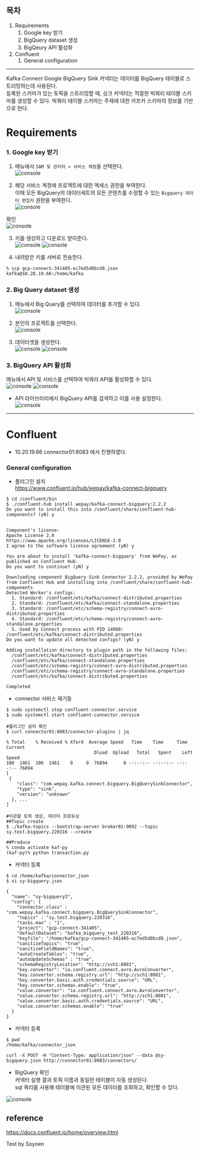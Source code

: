 ## 목차  
1. Requirements   
    1. Google key 받기  
    2. BigQuery dataset 생성  
    3. BigQeury API 활성화  
2. Confluent  
    1. General configuration   
---

Kafka Connect Google BigQuery Sink 커넥터는 데이터를 BigQuery 테이블로 스트리밍하는데 사용된다.  
등록된 스키마가 있는 토픽을 스트리밍할 때, 싱크 커넥터는 적절한 빅쿼리 테이블 스키마를 생성할 수 있다. 빅쿼리 테이블 스키마는 주제에 대한 카프카 스키마의 정보를 기반으로 한다.  

# Requirements

### 1. Google key 받기
1. 메뉴에서 `IAM 및 관리자 > 서비스 계정`을 선택한다.  
![console](../../images/bq_c/bq1.png)

2. 해당 서비스 계정에 프로젝트에 대한 엑세스 권한을 부여한다.  
이때 모든 BigQuery의 데이터세트의 모든 콘텐츠를 수정할 수 있는 `Bigquery 데이터 편집자` 권한을 부여한다.  
![console](../../images/bq_c/bq2.png)

확인  
![console](../../images/bq_c/bq3.png)

3. 키를 생성하고 다운로드 받아준다.  
![console](../../images/bq_c/bq4.png)
![console](../../images/bq_c/bq5.png)

4. 내려받은 키를 서버로 전송한다.  
```
% scp gcp-connect-341405-ec7ed5d0bcd8.json kafka@10.20.19.66:/home/kafka
```

### 2.  Big Query dataset 생성

1. 메뉴에서 Big Query를 선택하여 데이터를 추가할 수 있다.  
![console](../../images/bq_c/bq6.png)

2. 본인의 프로젝트를 선택한다.  
![console](../../images/bq_c/bq7.png)

3. 데이터셋을 생성한다.  
![console](../../images/bq_c/bq8.png)
![console](../../images/bq_c/bq9.png)

### 3. BigQuery API 활성화

메뉴에서 API 및 서비스를 선택하여 빅쿼리 API를 활성화할 수 있다.  
![console](../../images/bq_c/bq10.png)
![console](../../images/bq_c/bq11.png)

- API 라이브러리에서 BigQuery API를 검색하고 이를 사용 설정한다.  
![console](../../images/bq_c/bq12.png)

---

# Confluent
- 10.20.19.66 connector01:8083 에서 진행하였다.  

### General configuration

- 플러그인 설치  
https://www.confluent.io/hub/wepay/kafka-connect-bigquery

```
$ cd /confluent/bin
$ ./confluent-hub install wepay/kafka-connect-bigquery:2.2.2
Do you want to install this into /confluent/share/confluent-hub-components? (yN) y

 
Component's license: 
Apache License 2.0 
https://www.apache.org/licenses/LICENSE-2.0 
I agree to the software license agreement (yN) y

You are about to install 'kafka-connect-bigquery' from WePay, as published on Confluent Hub. 
Do you want to continue? (yN) y

Downloading component BigQuery Sink Connector 2.2.2, provided by WePay from Confluent Hub and installing into /confluent/share/confluent-hub-components 
Detected Worker's configs: 
  1. Standard: /confluent/etc/kafka/connect-distributed.properties 
  2. Standard: /confluent/etc/kafka/connect-standalone.properties 
  3. Standard: /confluent/etc/schema-registry/connect-avro-distributed.properties 
  4. Standard: /confluent/etc/schema-registry/connect-avro-standalone.properties 
  5. Used by Connect process with PID 14988: /confluent/etc/kafka/connect-distributed.properties 
Do you want to update all detected configs? (yN) y

Adding installation directory to plugin path in the following files: 
  /confluent/etc/kafka/connect-distributed.properties 
  /confluent/etc/kafka/connect-standalone.properties 
  /confluent/etc/schema-registry/connect-avro-distributed.properties 
  /confluent/etc/schema-registry/connect-avro-standalone.properties 
  /confluent/etc/kafka/connect-distributed.properties 
 
Completed
```

- connector 서비스 재기동  
```
$ sudo systemctl stop confluent-connector.service
$ sudo systemctl start confluent-connector.service

#플러그인 설치 확인
$ curl connector01:8083/connector-plugins | jq

% Total    % Received % Xferd  Average Speed   Time    Time     Time  Current
                                 Dload  Upload   Total   Spent    Left  Speed
100  1461  100  1461    0     0  76894      0 --:--:-- --:--:-- --:--:-- 76894
[
 {
    "class": "com.wepay.kafka.connect.bigquery.BigQuerySinkConnector",
    "type": "sink",
    "version": "unknown"
  }, ...
]

#이관할 토픽 생성, 데이터 프로듀싱
##Topic create
$ ./kafka-topics --bootstrap-server broker01:9092 --topic sy.test.bigquery.220316 --create

##Produce
% conda activate kaf-py
(kaf-py)% python transaction.py
```

- 커넥터 등록  
```
$ cd /home/kafka/connector_json
$ vi sy-bigquery.json

{
  "name": "sy-bigquery3",
  "config": {
    "connector.class" : "com.wepay.kafka.connect.bigquery.BigQuerySinkConnector",
    "topics" : "sy.test.bigquery.220316",
    "tasks.max" : "1",
    "project": "gcp-connect-341405",
    "defaultDataset": "kafka_bigquery_test_220316",
    "keyfile": "/home/kafka/gcp-connect-341405-ec7ed5d0bcd8.json",
    "sanitizeTopics": "true",
    "sanitizeFieldNames": "true",
    "autoCreateTables": "true",
    "autoUpdateSchemas" : "true",
    "schemaRegistryLocation": "http://sch1:8081",
    "key.converter": "io.confluent.connect.avro.AvroConverter",
    "key.converter.schema.registry.url": "http://sch1:8081",
    "key.converter.basic.auth.credentials.source": "URL",
    "key.converter.schemas.enable": "true",
    "value.converter": "io.confluent.connect.avro.AvroConverter",
    "value.converter.schema.registry.url": "http://sch1:8081",
    "value.converter.basic.auth.credentials.source": "URL",
    "value.converter.schemas.enable": "true"
  }
}
```

- 커넥터 등록
```
$ pwd
/home/kafka/connector_json

curl -X POST -H "Content-Type: application/json" --data @sy-bigquery.json http://connector01:8083/connectors/
```

- BigQuery 확인  
커넥터 실행 결과 토픽 이름과 동일한 테이블이 자동 생성된다.  
sql 쿼리를 사용해 테이블에 이관된 모든 데이터를 조회하고, 확인할 수 있다.  

![console](../../images/bq_c/bq13.png)

## reference
https://docs.confluent.io/home/overview.html

Test by Soyoen

